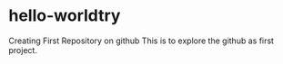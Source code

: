 # hello-worldtry
Creating First Repository on github
This is to explore the github as first project.
